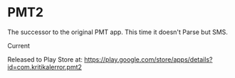 # PMT2
The successor to the original PMT app. This time it doesn't Parse but SMS.

Current
  
Released to Play Store at: https://play.google.com/store/apps/details?id=com.kritikalerror.pmt2


